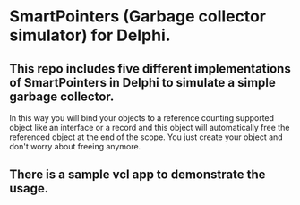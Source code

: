 # SmartPointers (Garbage collector simulator) for Delphi.
## This repo includes five different implementations of SmartPointers in Delphi to simulate a simple garbage collector.
In this way you will bind your objects to a reference counting supported object like an interface or a record and this object 
will automatically free the referenced object at the end of the scope.
You just create your object and don't worry about freeing anymore.


## There is a sample vcl app to demonstrate the usage.
